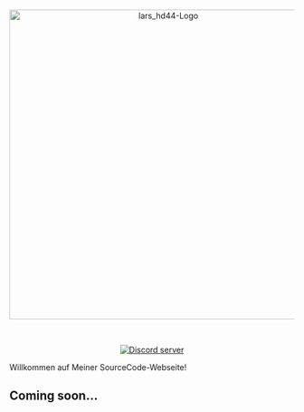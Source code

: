 <div align="center">
  <br />
  <p>
    <a href="http://larshd44.bplaced.net/Github.html"><img src="https://i.ibb.co/jLHbsYp/geil.png" width="546" alt="lars_hd44-Logo" /></a>
  </p>
  <br />
  <p>
    <a href="https://discord.gg/C7sjRgC"><img src="https://discordapp.com/api/guilds/642458882693922816/embed.png" alt="Discord server" /></a>
    
  </p>
</div>
Willkommen auf Meiner SourceCode-Webseite!

## Coming soon...

